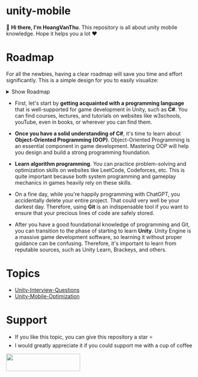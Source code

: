 # unity-mobile

👋 **Hi there, I'm HoangVanThu**. This repository is all about unity mobile knowledge. Hope it helps you a lot ❤

# Roadmap
For all the newbies, having a clear roadmap will save you time and effort significantly. This is a simple design for you to easily visualize:

<details><summary>Show Roadmap</summary>
<p>
	<div align="center">
	<img src="https://github.com/GuardianOfGods/unity-mobile/assets/52252046/2a5995f6-38ff-456f-b996-73ff44339117">
  <p><b>Unity mobile roadmap</b></p>
</div>
</p>
</details>

- First, let's start by **getting acquainted with a programming language** that is well-supported for game development in Unity, such as **C#**. You can find courses, lectures, and tutorials on websites like w3schools, youTube, even in books, or wherever you can find them.
  
- **Once you have a solid understanding of C#**, it's time to learn about **Object-Oriented Programming (OOP)**. Object-Oriented Programming is an essential component in game development. Mastering OOP will help you design and build a strong programming foundation.
  
- **Learn algorithm programming**. You can practice problem-solving and optimization skills on websites like LeetCode, Codeforces, etc. This is quite important because both system programming and gameplay mechanics in games heavily rely on these skills.
  
- On a fine day, while you're happily programming with ChatGPT, you accidentally delete your entire project. That could very well be your darkest day. Therefore, using **Git** is an indispensable tool if you want to ensure that your precious lines of code are safely stored.

- After you have a good foundational knowledge of programming and Git, you can transition to the phase of starting to learn **Unity**. Unity Engine is a massive game development software, so learning it without proper guidance can be confusing. Therefore, it's important to learn from reputable sources, such as Unity Learn, Brackeys, and others.

# Topics
- [Unity-Interview-Questions](https://github.com/GuardianOfGods/unity-interview-questions)
- [Unity-Mobile-Optimization](https://github.com/GuardianOfGods/unity-mobile-optimization)

# Support
- If you like this topic, you can give this repository a star ⭐
- I would greatly appreciate it if you could support me with a cup of coffee
<a href="https://www.buymeacoffee.com/HoangVanThu">
  <img src="https://www.the3rdsequence.com/texturedb/images/donate/buymeacoffee.svg" width="200" height="47"/>
</a>
